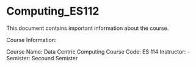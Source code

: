 # Computing_ES112

This document contains important information about the course.

Course Information:

Course Name: Data Centric Computing
Course Code: ES 114
Instructor: -
Semister: Secound Semister
